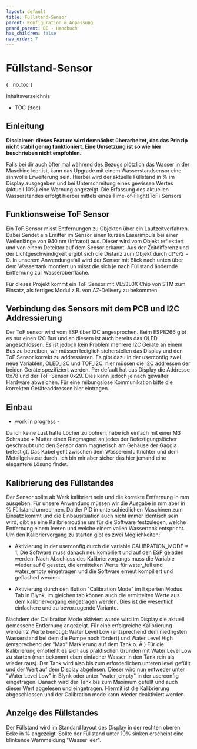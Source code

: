 ```yaml
---
layout: default
title: Füllstand-Sensor
parent: Konfiguration & Anpassung
grand_parent: DE - Handbuch
has_children: false
nav_order: 7
---
```


# Füllstand-Sensor
{: .no_toc }

Inhaltsverzeichnis

* TOC
{:toc}

## Einleitung

**Disclaimer: dieses Feature wird demnächst überarbeitet, das das Prinzip nicht stabil genug funktioniert. Eine Umsetzung ist so wie hier beschrieben nicht empfohlen.**

Falls bei dir auch öfter mal während des Bezugs plötzlich das Wasser in der Maschine leer ist, kann das Upgrade mit einem Wasserstandsensor eine sinnvolle Erweiterung sein. Hierbei wird der aktuelle Füllstand in % im Display ausgegeben und bei Unterschreitung eines gewissen Wertes (aktuell 10%) eine Warnung angezeigt. Die Erfassung des aktuellen Wasserstandes erfolgt hierbei mittels eines Time-of-Flight(ToF) Sensors 

## Funktionsweise ToF Sensor

Ein ToF Sensor misst Entfernungen zu Objekten über ein Laufzeitverfahren. Dabei Sendet ein Emitter im Sensor einen kurzen Laserimpuls bei einer Wellenlänge von 940 nm (Infrarot) aus. Dieser wird vom Objekt reflektiert und von einem Detektor auf dem Sensor erkannt. Aus der Zeitdifferenz und der Lichtgeschwindigkeit ergibt sich die Distanz zum Objekt durch  dt*c/2 = D. In unserem Anwendungsfall wird der Sensor mit Blick nach unten über dem Wassertank montiert un misst die sich je nach Füllstand ändernde Entfernung zur Wasseroberfläche.  

Für dieses Projekt kommt ein ToF Sensor mit VL53L0X Chip von STM zum Einsatz, als fertiges Modul z.B. von AZ-Delivery zu bekommen. 

## Verbindung des Sensors mit dem PCB und I2C Addressierung

Der ToF sensor wird vom ESP über I2C angesprochen. Beim ESP8266 gibt es nur einen I2C Bus und an diesem ist auch bereits das OLED angeschlossen. Es ist jedoch kein Problem mehrere I2C Geräte an einem Bus zu betreiben, wir müssen lediglich sicherstellen das Display und den ToF Sensor korrekt zu addressieren. Es gibt dazu in der userconfig zwei neue Variablen, OLED_I2C und TOF_I2C, hier müssen die I2C addressen der beiden Geräte spezifiziert werden. Per default hat das Display die Addresse 0x78 und der ToF-Sensor 0x29. Dies kann jedoch je nach gewälter Hardware abweichen. Für eine reibungslose Kommunikation bitte die korrekten Geräteaddressen hier eintragen.

## Einbau

- work in progress -

Da ich keine Lust hatte Löcher zu bohren, habe ich einfach mit einer M3 Schraube + Mutter einen Ringmagnet an jedes der Befestigungslöcher geschraubt und den Sensor dann magnetisch am Gehäuse der Gaggia befestigt. Das Kabel geht zwischen dem Wassereinfülltrichter und dem Metallgehäuse durch. Ich bin mir aber sicher das hier jemand eine elegantere Lösung findet. 

## Kalibrierung des Füllstandes

Der Sensor sollte ab Werk kalibriert sein und die korrekte Entfernung in mm ausgeben. Für unsere Anwendung müssen wir die Ausgabe in mm aber in % Füllstand umrechnen. Da der PID in unterschiedlichen Maschinen zum Einsatz kommt und die Einbausituation auch nicht immer identisch sein wird, gibt es eine Kalibrierroutine um für die Software festzulegen, welche Entfernung einem leeren und welche einem vollen Wassertank entspricht. Um den Kalibriervorgang zu starten gibt es zwei Möglichkeiten:

* Aktivierung in der userconfig durch die variable CALIBRATION_MODE = 1; Die Software muss danach neu kompiliert und auf den ESP geladen werden. Nach Abschluss des Kalibriervorgangs muss die Variable wieder auf 0 gesetzt, die ermittelten Werte für water_full und water_empty eingetragen und die Software erneut kompiliert und geflashed werden.

* Aktivierung durch den Button "Calibration Mode" im Experten Modus Tab in Blynk, im gleichen tab können auch die ermittelten Werte aus dem kalibriervorgang eingetragen werden. Dies ist die wesentlich einfachere und zu bevorzugende Variante.

Nachdem der Calibration Mode aktiviert wurde wird im Display die aktuell gemessene Entfernung angezeigt. Für eine erfolgreiche Kalibrierung werden 2 Werte benötigt: Water Level Low (entsprechend dem niedrigsten Wasserstand bei dem die Pumpe noch fördert) und Water Level High (entsprechend der "Max" Markierung auf dem Tank o. Ä.) Für die Kalibrierung empfiehlt es sich aus praktischen Gründen mit Water Level Low zu starten (man bekommt eben einfacher Wasser in den Tank rein als wieder raus). Der Tank wird also bis zum erforderlichen unteren level gefüllt und der Wert auf dem Display abgelesen. Dieser wird nun entweder unter "Water Level Low" in Blynk oder unter "water_empty" in der userconfig eingetragen. Danach wird der Tank bis zum Maximum gefüllt und auch dieser Wert abgelesen und eingetragen. Hiermit ist die Kalibrierung abgeschlossen und der Calibration mode kann wieder deaktiviert werden.

## Anzeige des Füllstandes

Der Füllstand wird im Standard layout des Display in der rechten oberen Ecke in % angezeigt. Sollte der Füllstand unter 10% sinken erscheint eine blinkende Warnmeldung "Wasser leer".

 




